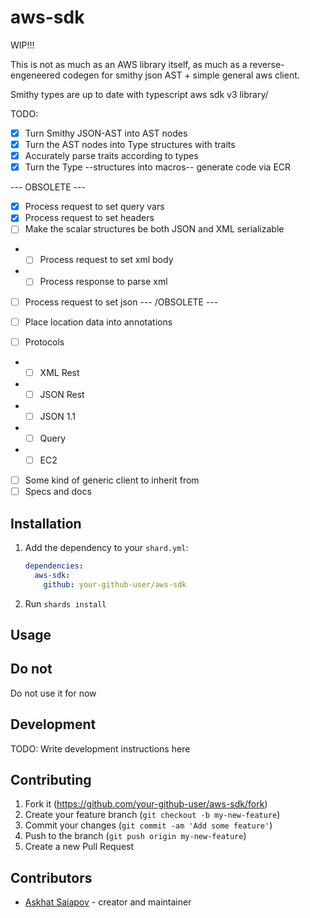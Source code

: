 # aws-sdk

WIP!!!

This is not as much as an AWS library itself, as much as a reverse-engeneered codegen for smithy json AST + simple general aws client.

Smithy types are up to date with typescript aws sdk v3 library/

TODO: 
- [x] Turn Smithy JSON-AST into AST nodes
- [x] Turn the AST nodes into Type structures with traits
- [x] Accurately parse traits according to types
- [x] Turn the Type --structures into macros-- generate code via ECR

--- OBSOLETE ---
- [x] Process request to set query vars
- [x] Process request to set headers
- [ ] Make the scalar structures be both JSON and XML serializable
- - [ ] Process request to set xml body
- - [ ] Process response to parse xml
- [ ] Process request to set json
--- /OBSOLETE --- 

- [ ] Place location data into annotations
- [ ] Protocols
- - [ ] XML Rest
- - [ ] JSON Rest
- - [ ] JSON 1.1
- - [ ] Query
- - [ ] EC2
- [ ] Some kind of generic client to inherit from
- [ ] Specs and docs

## Installation

1. Add the dependency to your `shard.yml`:

   ```yaml
   dependencies:
     aws-sdk:
       github: your-github-user/aws-sdk
   ```

2. Run `shards install`

## Usage

## Do not

Do not use it for now

## Development

TODO: Write development instructions here

## Contributing

1. Fork it (<https://github.com/your-github-user/aws-sdk/fork>)
2. Create your feature branch (`git checkout -b my-new-feature`)
3. Commit your changes (`git commit -am 'Add some feature'`)
4. Push to the branch (`git push origin my-new-feature`)
5. Create a new Pull Request

## Contributors

- [Askhat Saiapov](https://github.com/your-github-user) - creator and maintainer
